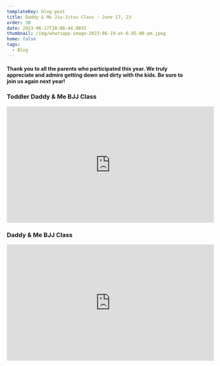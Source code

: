 ```yaml
---
templateKey: blog-post
title: Daddy & Me Jiu-Jitsu Class - June 17, 23
order: 30
date: 2023-06-17T20:08:44.003Z
thumbnail: /img/whatsapp-image-2023-06-19-at-6.05.00-pm.jpeg
home: false
tags:
  - Blog
---
```

#### T﻿hank you to all the parents who participated this year. We truly appreciate and admire getting down and dirty with the kids. Be sure to join us again next year!

### T﻿oddler Daddy & Me BJJ Class

<iframe width="560" height="315" src="https://www.youtube.com/embed/dHvK1TnBBUM" title="YouTube video player" frameborder="0" allow="accelerometer; autoplay; clipboard-write; encrypted-media; gyroscope; picture-in-picture; web-share" allowfullscreen></iframe>

### D﻿addy & Me BJJ Class

<iframe width="560" height="315" src="https://www.youtube.com/embed/tnCIr-zY7z8" title="YouTube video player" frameborder="0" allow="accelerometer; autoplay; clipboard-write; encrypted-media; gyroscope; picture-in-picture; web-share" allowfullscreen></iframe>